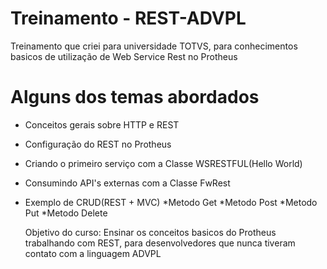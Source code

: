 # Treinamento - REST-ADVPL

Treinamento que criei para universidade TOTVS, para conhecimentos basicos de utilização de Web Service Rest  no Protheus

# Alguns dos temas abordados
- Conceitos gerais sobre HTTP e REST
- Configuração do REST no Protheus
- Criando o primeiro serviço com a Classe WSRESTFUL(Hello World)
- Consumindo API's externas com a Classe FwRest
- Exemplo de CRUD(REST + MVC) 
  *Metodo Get
  *Metodo Post
  *Metodo Put
  *Metodo Delete
  
  Objetivo do curso: Ensinar os conceitos basicos do Protheus trabalhando com REST, para desenvolvedores que nunca tiveram contato com a linguagem ADVPL
